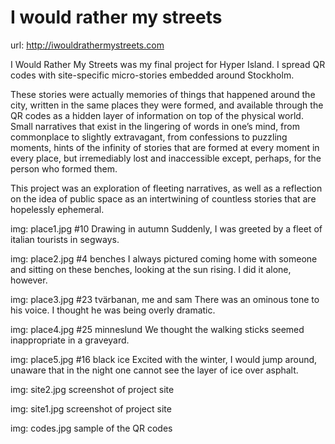 # I would rather my streets

url: http://iwouldrathermystreets.com

I Would Rather My Streets was my final project for Hyper Island. I spread QR codes with site-specific micro-stories embedded around Stockholm.

These stories were actually memories of things that happened around the city, written in the same places they were formed, and available through the QR codes as a hidden layer of information on top of the physical world. Small narratives that exist in the lingering of words in one’s mind, from commonplace to slightly extravagant, from confessions to puzzling moments, hints of the infinity of stories that are formed at every moment in every place, but irremediably lost and inaccessible except, perhaps, for the person who formed them.

This project was an exploration of fleeting narratives, as well as a reflection on the idea of public space as an intertwining of countless stories that are hopelessly ephemeral.  

img: place1.jpg
#10
Drawing in autumn
Suddenly, I was greeted by a fleet of italian tourists in segways.

img: place2.jpg
#4
benches
I always pictured coming home with someone and sitting on these benches, looking at the sun rising. I did it alone, however.

img: place3.jpg
#23
tvärbanan, me and sam
There was an ominous tone to his voice. I thought he was being overly dramatic.

img: place4.jpg
#25
minneslund
We thought the walking sticks seemed inappropriate in a graveyard.

img: place5.jpg
#16
black ice
Excited with the winter, I would jump around, unaware that in the night one cannot see the layer of ice over asphalt.

img: site2.jpg
screenshot of project site

img: site1.jpg
screenshot of project site

img: codes.jpg
sample of the QR codes

